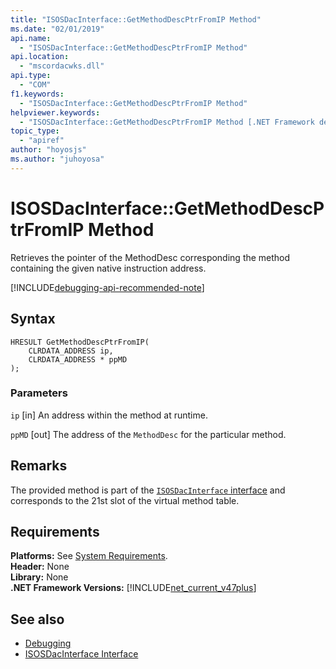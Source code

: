 ```yaml
---
title: "ISOSDacInterface::GetMethodDescPtrFromIP Method"
ms.date: "02/01/2019"
api.name:
  - "ISOSDacInterface::GetMethodDescPtrFromIP Method"
api.location:
  - "mscordacwks.dll"
api.type:
  - "COM"
f1.keywords:
  - "ISOSDacInterface::GetMethodDescPtrFromIP Method"
helpviewer.keywords:
  - "ISOSDacInterface::GetMethodDescPtrFromIP Method [.NET Framework debugging]"
topic_type:
  - "apiref"
author: "hoyosjs"
ms.author: "juhoyosa"
---
```

# ISOSDacInterface::GetMethodDescPtrFromIP Method

Retrieves the pointer of the MethodDesc corresponding the method containing the given native instruction address.

[!INCLUDE[debugging-api-recommended-note](../../../../includes/debugging-api-recommended-note.md)]

## Syntax

```
HRESULT GetMethodDescPtrFromIP(
    CLRDATA_ADDRESS ip,
    CLRDATA_ADDRESS * ppMD
);
```

### Parameters

`ip`
[in] An address within the method at runtime.

`ppMD`
[out] The address of the `MethodDesc` for the particular method.

## Remarks

The provided method is part of the [`ISOSDacInterface` interface](isosdacinterface-interface.md) and corresponds to the 21st slot of the virtual method table.

## Requirements

**Platforms:** See [System Requirements](../../../../docs/framework/get-started/system-requirements.md).  
**Header:** None  
**Library:** None  
**.NET Framework Versions:** [!INCLUDE[net_current_v47plus](../../../../includes/net-current-v47plus.md)]  

## See also

- [Debugging](../../../../docs/framework/unmanaged-api/debugging/index.md)
- [ISOSDacInterface Interface](../../../../docs/framework/unmanaged-api/debugging/isosdacinterface-interface.md)
